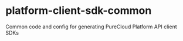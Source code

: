 # platform-client-sdk-common
Common code and config for generating PureCloud Platform API client SDKs
